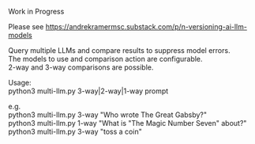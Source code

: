 Work in Progress   

Please see https://andrekramermsc.substack.com/p/n-versioning-ai-llm-models   

Query multiple LLMs and compare results to suppress model errors.   
The models to use and comparison action are configurable.  
2-way and 3-way comparisons are possible.  

Usage:  
python3 multi-llm.py 3-way|2-way|1-way prompt

e.g.  
python3 multi-llm.py 3-way "Who wrote The Great Gabsby?"   
python3 multi-llm.py 1-way "What is \"The Magic Number Seven\" about?"
python3 multi-llm.py 3-way "toss a coin"

